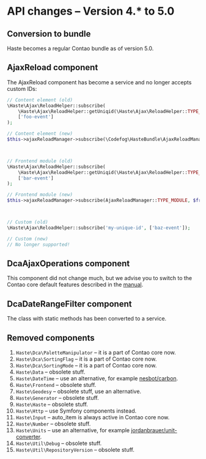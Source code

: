 # API changes – Version 4.* to 5.0

## Conversion to bundle

Haste becomes a regular Contao bundle as of version 5.0. 


## AjaxReload component

The AjaxReload component has become a service and no longer accepts custom IDs:

```php
// Content element (old)
\Haste\Ajax\ReloadHelper::subscribe(
    \Haste\Ajax\ReloadHelper::getUniqid(\Haste\Ajax\ReloadHelper::TYPE_CONTENT, $contentElementId),
    ['foo-event']
);

// Content element (new)
$this->ajaxReloadManager->subscribe(\Codefog\HasteBundle\AjaxReloadManager::TYPE_CONTENT, $contentElementId, ['foo-event']);



// Frontend module (old)
\Haste\Ajax\ReloadHelper::subscribe(
    \Haste\Ajax\ReloadHelper::getUniqid(\Haste\Ajax\ReloadHelper::TYPE_MODULE, $this->id),
    ['bar-event']
);

// Frontend module (new)
$this->ajaxReloadManager->subscribe(AjaxReloadManager::TYPE_MODULE, $frontendModuleId, ['bar-event']);



// Custom (old)
\Haste\Ajax\ReloadHelper::subscribe('my-unique-id', ['baz-event']);

// Custom (new)
// No longer supported!
```


## DcaAjaxOperations component

This component did not change much, but we advise you to switch to the Contao core default features described 
in the [manual](docs/DcaAjaxOperations.md).


## DcaDateRangeFilter component

The class with static methods has been converted to a service.


## Removed components

1. `Haste\Dca\PaletteManipulator` – it is a part of Contao core now.
2. `Haste\Dca\SortingFlag` – it is a part of Contao core now.
3. `Haste\Dca\SortingMode` – it is a part of Contao core now.
4. `Haste\Data` – obsolete stuff.
5. `Haste\DateTime` – use an alternative, for example [nesbot/carbon](https://github.com/briannesbitt/Carbon).
6. `Haste\Frontend` – obsolete stuff.
7. `Haste\Geodesy` – obsolete stuff, use an alternative.
8. `Haste\Generator` – obsolete stuff.
9. `Haste\Haste` – obsolete stuff.
10. `Haste\Http` – use Symfony components instead.
11. `Haste\Input` – auto_item is always active in Contao core now.
12. `Haste\Number` – obsolete stuff.
13. `Haste\Units` – use an alternative, for example [jordanbrauer/unit-converter](https://github.com/jordanbrauer/unit-converter).
14. `Haste\Util\Debug` – obsolete stuff.
15. `Haste\Util\RepositoryVersion` – obsolete stuff.
